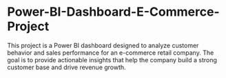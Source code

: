 # Power-BI-Dashboard-E-Commerce-Project
This project is a Power BI dashboard designed to analyze customer behavior and sales performance for an e-commerce retail company. The goal is to provide actionable insights that help the company build a strong customer base and drive revenue growth.
